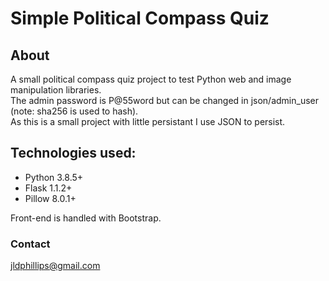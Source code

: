 # Simple Political Compass Quiz   

## About
A small political compass quiz project to test Python web and image manipulation libraries.   
The admin password is P@55word but can be changed in  json/admin_user (note: sha256 is used to hash).   
As this is a small project with little persistant I use JSON to persist.

## Technologies used:
* Python 3.8.5+  
* Flask 1.1.2+   
* Pillow 8.0.1+

Front-end is handled with Bootstrap.

### Contact   
jldphillips@gmail.com


